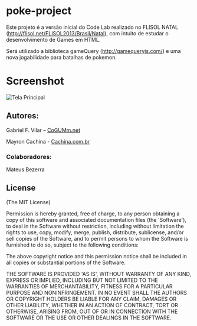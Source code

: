 <h1>poke-project</h1>


Este projeto é a versão inicial do Code Lab realizado no FLISOL NATAL (http://flisol.net/FLISOL2013/Brasil/Natal), com intuito de estudar o desenvolvimento de Games em HTML.

Será utilizado a biblioteca gameQuery (http://gamequeryjs.com/) e uma nova jogabilidade para batalhas de pokemon.

# Screenshot

![Tela Principal](http://sandbox.cachina.com.br/github/poke-projekt.png)


<h2>Autores:</h2>


Gabriel F. Vilar – [CoGUMm.net](http://cogumm.net)

Mayron Cachina - [Cachina.com.br](http://cachina.com.br)

<h3>Colaboradores:</h3>

Mateus Bezerra

<h2>License</h2>

(The MIT License)

Permission is hereby granted, free of charge, to any person obtaining a copy of this software and associated documentation files (the 'Software'), to deal in the Software without restriction, including without limitation the rights to use, copy, modify, merge, publish, distribute, sublicense, and/or sell copies of the Software, and to permit persons to whom the Software is furnished to do so, subject to the following conditions:

The above copyright notice and this permission notice shall be included in all copies or substantial portions of the Software.

THE SOFTWARE IS PROVIDED 'AS IS', WITHOUT WARRANTY OF ANY KIND, EXPRESS OR IMPLIED, INCLUDING BUT NOT LIMITED TO THE WARRANTIES OF MERCHANTABILITY, FITNESS FOR A PARTICULAR PURPOSE AND NONINFRINGEMENT. IN NO EVENT SHALL THE AUTHORS OR COPYRIGHT HOLDERS BE LIABLE FOR ANY CLAIM, DAMAGES OR OTHER LIABILITY, WHETHER IN AN ACTION OF CONTRACT, TORT OR OTHERWISE, ARISING FROM, OUT OF OR IN CONNECTION WITH THE SOFTWARE OR THE USE OR OTHER DEALINGS IN THE SOFTWARE.
